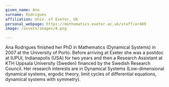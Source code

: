 ```yaml
---
given_name: Ana
surname: Rodrigues
affiliation: Univ. of Exeter, UK
personal_webpage: https://mathematics.exeter.ac.uk/staff/ar409
image: /assets/images/A.png

---
```

Ana Rodrigues finished her PhD in Mathematics (Dynamical Systems) in 2007 at the University of Porto. Before arriving at Exeter 
she was a postdoc at IUPUI, Indianapolis (USA) for two years and then a Research Assistant at KTH Uppsala University (Sweden) 
financed by the Swedish Research Council. Her research interests are in Dynamical Systems (Low-dimensional dynamical systems, 
ergodic theory, limit cycles of differential equations, dynamical systems with symmetry).
